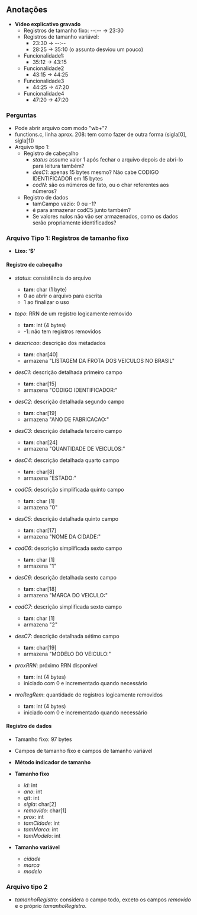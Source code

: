 ## Anotações 

* **Vídeo explicativo gravado**
    * Registros de tamanho fixo: --:-- -> 23:30
    * Registros de tamanho variável: 
        * 23:30 -> --:--
        * 28:25 -> 35:10 (o assunto desviou um pouco) 
    * Funcionalidade1:
        * 35:12 -> 43:15  
    * Funcionalidade2
        * 43:15 -> 44:25
    * Funcionalidade3
        * 44:25 -> 47:20
    * Funcionalidade4
        * 47:20 -> 47:20
        

### Perguntas
* Pode abrir arquivo com modo "wb+"?
* functions.c, linha aprox. 208: tem como fazer de outra forma (sigla[0], sigla[1])
* Arquivo tipo 1: 
    * Registro de cabeçalho
        * _status_ assume valor 1 após fechar o arquivo depois de abrí-lo para leitura também?
        * _desC1_: apenas 15 bytes mesmo? Não cabe CODIGO IDENTIFICADOR em 15 bytes
        * _codN_: são os números de fato, ou o char referentes aos números?
    * Registro de dados
        * tamCampo vazio: 0 ou -1?
        * é para armazenar codC5 junto também?
        * Se valores nulos não vão ser armazenados, como os dados serão propriamente identificados?

### Arquivo Tipo 1: Registros de tamanho fixo

* **Lixo: '$'**

#### Registro de cabeçalho

* _status_: consistência do arquivo
    * **tam**: char (1 byte)
    * 0 ao abrir o arquivo para escrita
    * 1 ao finalizar o uso
     
* _topo_: RRN de um registro logicamente removido
    * **tam**: int (4 bytes)
    * -1: não tem registros removidos
     
* _descricao_: descrição dos metadados
    * **tam**: char[40] 
    * armazena "LISTAGEM DA FROTA DOS VEICULOS NO BRASIL"
     
* _desC1_: descrição detalhada primeiro campo
    * **tam**: char[15] 
    * armazena "CODIGO IDENTIFICADOR:"
     
* _desC2_: descrição detalhada segundo campo
    * **tam**: char[19]
    * armazena "ANO DE FABRICACAO:"
     
* _desC3_: descrição detalhada terceiro campo
    * **tam**: char[24]
    * armazena "QUANTIDADE DE VEICULOS:"
     
* _desC4_: descrição detalhada quarto campo
    * **tam**: char[8]
    * armazena "ESTADO:"
     
* _codC5_: descrição simplificada quinto campo
    * **tam**: char [1]
    * armazena "0"
     
* _desC5_: descrição detalhada quinto campo
    * **tam**: char[17]
    * armazena "NOME DA CIDADE:"
     
* _codC6_: descrição simplificada sexto campo
    * **tam**: char [1]
    * armazena "1"
     
* _desC6_: descrição detalhada sexto campo
    * **tam**: char[18]
    * armazena "MARCA DO VEICULO:"
     
* _codC7_: descrição simplificada sexto campo
    * **tam**: char [1]
    * armazena "2"
     
* _desC7_: descrição detalhada sétimo campo
    * **tam**: char[19]
    * armazena "MODELO DO VEICULO:"
     
* _proxRRN_: próximo RRN disponível
    * **tam**: int (4 bytes) 
    * iniciado com 0 e incrementado quando necessário
     
* _nroRegRem_: quantidade de registros logicamente removidos
    * **tam**: int (4 bytes) 
    * iniciado com 0 e incrementado quando necessário

#### Registro de dados

* Tamanho fixo: 97 bytes
* Campos de tamanho fixo e campos de tamanho variável
* **Método indicador de tamanho**

* **Tamanho fixo**
    * _id_: int
    * _ano_: int
    * _qtt_: int
    * _sigla_: char[2]
    * _removido_: char[1] 
    * _prox_: int
    * _tamCidade_: int
    * _tamMarca_: int
    * _tamModelo_: int
* **Tamanho variável**
    * _cidade_
    * _marca_
    * _modelo_
     
### Arquivo tipo 2

* _tamanhoRegistro_: considera o campo todo, exceto os campos _removido_ e o próprio _tamanhoRegistro_.  

